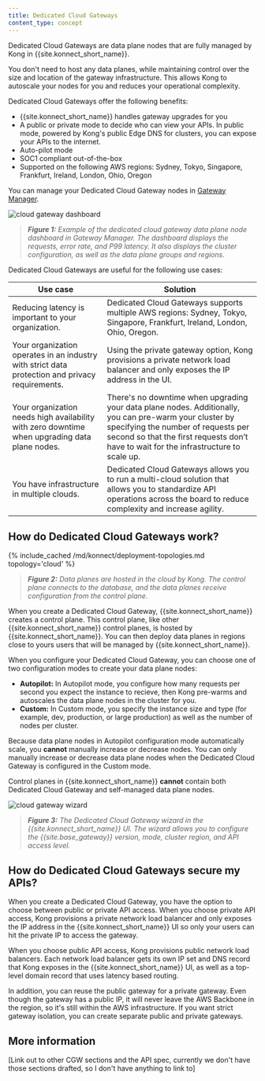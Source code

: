 ```yaml
---
title: Dedicated Cloud Gateways
content_type: concept
---
```


Dedicated Cloud Gateways are data plane nodes that are fully managed by Kong in {{site.konnect_short_name}}.
	
You don't need to host any data planes, while maintaining control over the size and location of the gateway infrastructure. This allows Kong to autoscale your nodes for you and reduces your operational complexity.


Dedicated Cloud Gateways offer the following benefits:
* {{site.konnect_short_name}} handles gateway upgrades for you
* A public or private mode to decide who can view your APIs. In public mode, powered by Kong's public Edge DNS for clusters, you can expose your APIs to the internet. 
* Auto-pilot mode
* SOC1 compliant out-of-the-box
* Supported on the following AWS regions: Sydney, Tokyo, Singapore, Frankfurt, Ireland, London, Ohio, Oregon

You can manage your Dedicated Cloud Gateway nodes in [Gateway Manager](https://cloud.konghq.com/gateway-manager/).

![cloud gateway dashboard](/assets/images/products/konnect/gateway-manager/konnect-control-plane-cloud-gateway.png)
> _**Figure 1:** Example of the dedicated cloud gateway data plane node dashboard in Gateway Manager. The dashboard displays the requests, error rate, and P99 latency. It also displays the cluster configuration, as well as the data plane groups and regions._

Dedicated Cloud Gateways are useful for the following use cases:

| Use case | Solution |
| ------- | ----------- |
| Reducing latency is important to your organization.  | Dedicated Cloud Gateways supports multiple AWS regions: Sydney, Tokyo, Singapore, Frankfurt, Ireland, London, Ohio, Oregon. |
| Your organization operates in an industry with strict data protection and privacy requirements. |  Using the private gateway option, Kong provisions a private network load balancer and only exposes the IP address in the UI. |
| Your organization needs high availability with zero downtime when upgrading data plane nodes. | There's no downtime when upgrading your data plane nodes. Additionally, you can pre-warm your cluster by specifying the number of requests per second so that the first requests don’t have to wait for the infrastructure to scale up. |
| You have infrastructure in multiple clouds. | Dedicated Cloud Gateways allows you to run a multi-cloud solution that allows you to standardize API operations across the board to reduce complexity and increase agility. |

## How do Dedicated Cloud Gateways work?

{% include_cached /md/konnect/deployment-topologies.md topology='cloud' %}

> _**Figure 2:** Data planes are hosted in the cloud by Kong. The control plane connects to the database, and the data planes receive configuration from the control plane._

When you create a Dedicated Cloud Gateway, {{site.konnect_short_name}} creates a control plane. This control plane, like other {{site.konnect_short_name}} control planes, is hosted by {{site.konnect_short_name}}. You can then deploy data planes in regions close to yours users that will be managed by {{site.konnect_short_name}}. 

When you configure your Dedicated Cloud Gateway, you can choose one of two configuration modes to create your data plane nodes:

* **Autopilot:** In Autopilot mode, you configure how many requests per second you expect the instance to recieve, then Kong pre-warms and autoscales the data plane nodes in the cluster for you.
* **Custom:** In Custom mode, you specify the instance size and type (for example, dev, production, or large production) as well as the number of nodes per cluster.

Because data plane nodes in Autopilot configuration mode automatically scale, you **cannot** manually increase or decrease nodes. You can only manually increase or decrease data plane nodes when the Dedicated Cloud Gateway is configured in the Custom mode.

Control planes in {{site.konnect_short_name}} **cannot** contain both Dedicated Cloud Gateway and self-managed data plane nodes.

![cloud gateway wizard](/assets/images/products/konnect/gateway-manager/konnect-control-plane-cloud-gateway-wizard.png)
> _**Figure 3:** The Dedicated Cloud Gateway wizard in the {{site.konnect_short_name}} UI. The wizard allows you to configure the {{site.base_gateway}} version, mode, cluster region, and API access level._

## How do Dedicated Cloud Gateways secure my APIs?

When you create a Dedicated Cloud Gateway, you have the option to choose between public or private API access. When you choose private API access, Kong provisions a private network load balancer and only exposes the IP address in the {{site.konnect_short_name}} UI so only your users can hit the private IP to access the gateway. 

When you choose public API access, Kong provisions public network load balancers. Each network load balancer gets its own IP set and DNS record that Kong exposes in the {{site.konnect_short_name}} UI, as well as a top-level domain record that uses latency based routing. 

In addition, you can reuse the public gateway for a private gateway. Even though the gateway has a public IP, it will never leave the AWS Backbone in the region, so it's still within the AWS infrastructure. If you want strict gateway isolation, you can create separate public and private gateways. 

## More information

[Link out to other CGW sections and the API spec, currently we don't have those sections drafted, so I don't have anything to link to]
